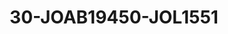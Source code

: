 ---
title: 30-JOAB19450-JOL1551
image: /v1543919832/viterbo/30-JOAB19450-JOL1551.jpg
brand: jolie
layout: vestito
---